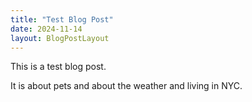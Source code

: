 ```yaml
---
title: "Test Blog Post"
date: 2024-11-14
layout: BlogPostLayout
---
```


This is a test blog post.

It is about pets and about the weather and living in NYC.

